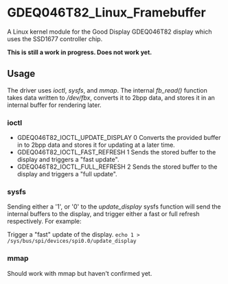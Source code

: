 # GDEQ046T82_Linux_Framebuffer
A Linux kernel module for the Good Display GDEQ046T82 display which uses the SSD1677 controller chip.
  
**This is still a work in progress. Does not work yet.**
  
## Usage
The driver uses *ioctl*, *sysfs*, and *mmap*. The internal *fb_read()* function takes data written to */dev/fbx*, converts it to 2bpp data, and stores it in an internal buffer for rendering later.

### ioctl
 * GDEQ046T82_IOCTL_UPDATE_DISPLAY 0
 Converts the provided buffer in to 2bpp data and stores it for updating at a later time.
 * GDEQ046T82_IOCTL_FAST_REFRESH 1
 Sends the stored buffer to the display and triggers a "fast update".
 * GDEQ046T82_IOCTL_FULL_REFRESH 2
 Sends the stored buffer to the display and triggers a "full update".

### sysfs
Sending either a '1', or '0' to the *update_display* sysfs function will send the internal buffers to the display, and trigger either a fast or full refresh respectively. For example:
  
Trigger a "fast" update of the display.
```echo 1 > /sys/bus/spi/devices/spi0.0/update_display```

### mmap
Should work with mmap but haven't confirmed yet.